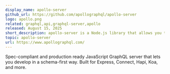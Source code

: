 ```yaml
---
display_name: apollo-server
github_url: https://github.com/apollographql/apollo-server
logo: apollo.png
related: graphql,api,graphql-server,apollo
released: August 15, 2025
short_description: apollo-server is a Node.js library that allows you to quickly build a GraphQL API server to handle structured client requests.
topic: apollo-server
url: https://www.apollographql.com/
---
```


Spec-compliant and production ready JavaScript GraphQL server that lets you develop in a schema-first way. Built for Express, Connect, Hapi, Koa, and more.
